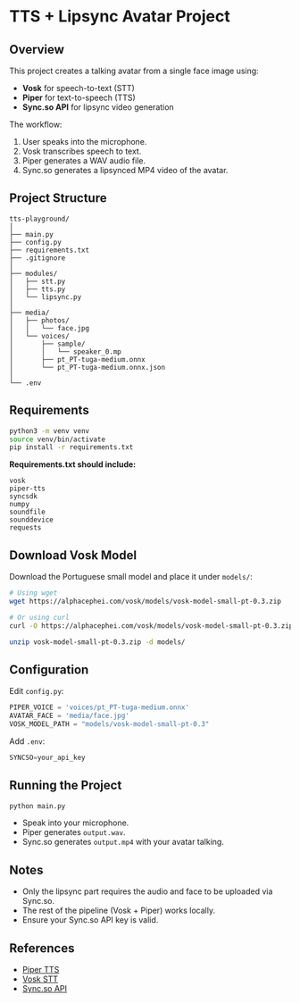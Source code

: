 # TTS + Lipsync Avatar Project

## Overview
This project creates a talking avatar from a single face image using:
- **Vosk** for speech-to-text (STT)
- **Piper** for text-to-speech (TTS)
- **Sync.so API** for lipsync video generation

The workflow:
1. User speaks into the microphone.
2. Vosk transcribes speech to text.
3. Piper generates a WAV audio file.
4. Sync.so generates a lipsynced MP4 video of the avatar.


## Project Structure
```
tts-playground/
│
├── main.py
├── config.py      
├── requirements.txt  
├── .gitignore
│
├── modules/
│   ├── stt.py
│   ├── tts.py      
│   └── lipsync.py
│
├── media/
│   ├── photos/  
│   │   └── face.jpg
│   └── voices/
│       ├── sample/
│       │   └── speaker_0.mp
│       ├── pt_PT-tuga-medium.onnx
│       └── pt_PT-tuga-medium.onnx.json
│
└── .env
```


## Requirements
```bash
python3 -m venv venv
source venv/bin/activate
pip install -r requirements.txt
```

**Requirements.txt should include:**
```
vosk
piper-tts
syncsdk
numpy
soundfile
sounddevice
requests
```

## Download Vosk Model
Download the Portuguese small model and place it under `models/`:
```bash
# Using wget
wget https://alphacephei.com/vosk/models/vosk-model-small-pt-0.3.zip

# Or using curl
curl -O https://alphacephei.com/vosk/models/vosk-model-small-pt-0.3.zip

unzip vosk-model-small-pt-0.3.zip -d models/
```

## Configuration
Edit `config.py`:
```python
PIPER_VOICE = 'voices/pt_PT-tuga-medium.onnx'
AVATAR_FACE = 'media/face.jpg'
VOSK_MODEL_PATH = "models/vosk-model-small-pt-0.3"
```

Add `.env`:
```python
SYNCSO=your_api_key
```

## Running the Project
```bash
python main.py
```
- Speak into your microphone.
- Piper generates `output.wav`.
- Sync.so generates `output.mp4` with your avatar talking.


## Notes
- Only the lipsync part requires the audio and face to be uploaded via Sync.so.
- The rest of the pipeline (Vosk + Piper) works locally.
- Ensure your Sync.so API key is valid.

## References
- [Piper TTS](https://github.com/rhasspy/piper)
- [Vosk STT](https://alphacephei.com/vosk/)
- [Sync.so API](https://sync.so)